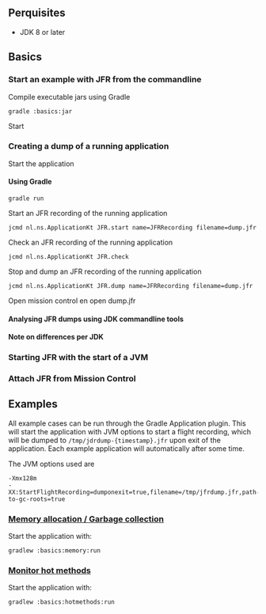 ## Perquisites
- JDK 8 or later
## Basics

### Start an example with JFR from the commandline
Compile executable jars using Gradle
```commandline
gradle :basics:jar
```
Start 

### Creating a dump of a running application
 Start the application

#### Using Gradle
 ```commandline
gradle run
```

Start an JFR recording of the running application
```commandline
jcmd nl.ns.ApplicationKt JFR.start name=JFRRecording filename=dump.jfr
```

Check an JFR recording of the running application
```commandline
jcmd nl.ns.ApplicationKt JFR.check
```

Stop and dump an JFR recording of the running application
```commandline
jcmd nl.ns.ApplicationKt JFR.dump name=JFRRecording filename=dump.jfr
```

Open mission control en open dump.jfr
#### Analysing JFR dumps using JDK commandline tools 
#### Note on differences per JDK
### Starting JFR with the start of a JVM
### Attach JFR from Mission Control


## Examples
All example cases can be run through the Gradle Application plugin. This will start the application with JVM options to start a flight recording, which will be dumped to `/tmp/jdrdump-{timestamp}.jfr` upon exit of the application. Each example application will automatically after some time. 

The JVM options used are
```shell
-Xmx128m
-XX:StartFlightRecording=dumponexit=true,filename=/tmp/jfrdump.jfr,path-to-gc-roots=true
```
### [Memory allocation / Garbage collection](memory/src/main/java/nl/ns/jfr/Main.java)
Start the application with:
```shell
gradlew :basics:memory:run
```
### [Monitor hot methods](hotmethods/src/main/java/nl/ns/jfr/Main.java)
Start the application with:
```shell
gradlew :basics:hotmethods:run
```
